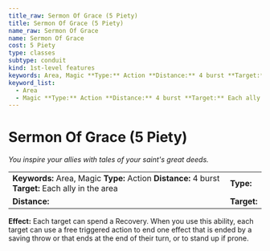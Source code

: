 ```yaml
---
title_raw: Sermon Of Grace (5 Piety)
title: Sermon Of Grace (5 Piety)
name_raw: Sermon Of Grace
name: Sermon Of Grace
cost: 5 Piety
type: classes
subtype: conduit
kind: 1st-level features
keywords: Area, Magic **Type:** Action **Distance:** 4 burst **Target:** Each ally in the area
keyword_list:
  - Area
  - Magic **Type:** Action **Distance:** 4 burst **Target:** Each ally in the area
---
```


# Sermon Of Grace (5 Piety)

*You inspire your allies with tales of your saint's great deeds.*

|                                                                                                    |             |
| :------------------------------------------------------------------------------------------------- | :---------- |
| **Keywords:** Area, Magic **Type:** Action **Distance:** 4 burst **Target:** Each ally in the area | **Type:**   |
| **Distance:**                                                                                      | **Target:** |

**Effect:** Each target can spend a Recovery. When you use this ability, each target can use a free triggered action to end one effect that is ended by a saving throw or that ends at the end of their turn, or to stand up if prone.
